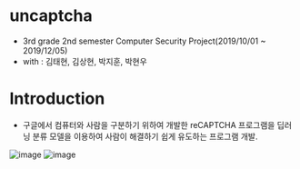 # uncaptcha
+ 3rd grade 2nd semester Computer Security Project(2019/10/01 ~ 2019/12/05)
+ with : 김태현, 김상현, 박지훈, 박현우

# Introduction
+ 구글에서 컴퓨터와 사람을 구분하기 위하여 개발한 reCAPTCHA 프로그램을 딥러닝 분류 모델을 이용하여 사람이 해결하기 쉽게 유도하는 프로그램 개발.

![image](https://user-images.githubusercontent.com/62137510/92397263-809b3b00-f161-11ea-87d4-d6671050c294.png)
![image](https://user-images.githubusercontent.com/62137510/92397280-8729b280-f161-11ea-9364-cf4cbb81b828.png)
